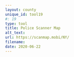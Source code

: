 ```yaml
---
layout: county 
unique_id: tool19
#: 19
type: tool
title: Police Scanner Map
alt_text: 
url: https://scanmap.mobi/NY/
filename: 
date: 2020-06-22
---
```

